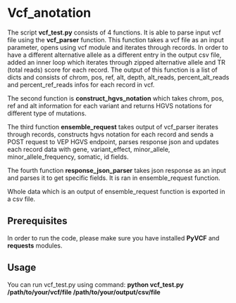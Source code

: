 # Vcf_anotation

The script **vcf_test.py** consists of 4 functions. It is able to parse input vcf file using the **vcf_parser** function. This function takes a vcf file as an input parameter, opens using vcf module and iterates through records. In order to have a different alternative allele as a different entry in the output csv file, added an inner loop which iterates through zipped alternative allele and TR (total reads) score for each record. The output of this function is a list of dicts and consists of chrom, pos, ref, alt, depth, alt_reads, percent_alt_reads and percent_ref_reads infos for each record in vcf. 

The second function is **construct_hgvs_notation** which takes chrom, pos, ref and alt information for each variant and returns HGVS notations for different type of mutations. 

The third function **ensemble_request** takes output of vcf_parser iterates through records, constructs hgvs notation for each record and sends a POST request to VEP HGVS endpoint, parses response json and
updates each record data with gene, variant_effect, minor_allele, minor_allele_frequency, somatic, id fields.

The fourth function **response_json_parser** takes json response as an input and parses it to get specific fields. It is ran in ensemble_request function. 

Whole data which is an output of ensemble_request function is exported in a csv file.


 ## Prerequisites

In order to run the code, please make sure you have installed **PyVCF** and **requests** modules.

## Usage

You can run vcf_test.py using command: **python vcf_test.py /path/to/your/vcf/file /path/to/your/output/csv/file**

